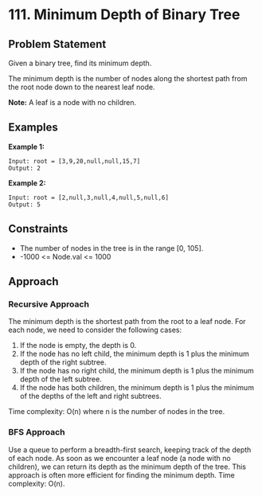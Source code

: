 # 111. Minimum Depth of Binary Tree

## Problem Statement
Given a binary tree, find its minimum depth.

The minimum depth is the number of nodes along the shortest path from the root node down to the nearest leaf node.

**Note:** A leaf is a node with no children.

## Examples

**Example 1:**
```
Input: root = [3,9,20,null,null,15,7]
Output: 2
```

**Example 2:**
```
Input: root = [2,null,3,null,4,null,5,null,6]
Output: 5
```

## Constraints
- The number of nodes in the tree is in the range [0, 105].
- -1000 <= Node.val <= 1000

## Approach

### Recursive Approach
The minimum depth is the shortest path from the root to a leaf node. For each node, we need to consider the following cases:
1. If the node is empty, the depth is 0.
2. If the node has no left child, the minimum depth is 1 plus the minimum depth of the right subtree.
3. If the node has no right child, the minimum depth is 1 plus the minimum depth of the left subtree.
4. If the node has both children, the minimum depth is 1 plus the minimum of the depths of the left and right subtrees.

Time complexity: O(n) where n is the number of nodes in the tree.

### BFS Approach
Use a queue to perform a breadth-first search, keeping track of the depth of each node. As soon as we encounter a leaf node (a node with no children), we can return its depth as the minimum depth of the tree. This approach is often more efficient for finding the minimum depth. Time complexity: O(n).